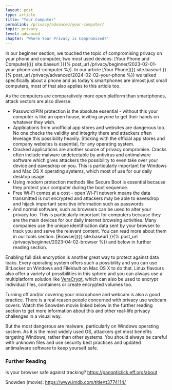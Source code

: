 ```yaml
---
layout: post
type: article
title: "Your Computer"
permalink: /privacy/advanced/your-computer/
topic: privacy
level: advanced
chapter: "Where Your Privacy is Compromised?"
---
```


In our beginner section, we touched the topic of compromising privacy on your phone and computer, two most used devices: [Your Phone and Computer]({{ site.baseurl }}{% post_url /privacy/beginner/2023-02-01-your-phone-and-computer %}). In our article [Your Phone]({{ site.baseurl }}{% post_url /privacy/advanced/2024-02-02-your-phone %}) we talked specifically about a phone and as today's smartphones are almost just small computers, most of that also applies to this article too.

As the computers are comparatively more open platform than smartphones, attack vectors are also diverse.

 - Password/PIN protection is the absolute essential - without this your computer is like an open house, inviting anyone to get their hands on whatever they wish.
 - Applications from unofficial app stores and websites are dangerous too. No one checks the validity and integrity there and attackers often leverage this possibility heavily. Sticking with the official app stores and company websites is essential, for any operating system.
 - Cracked applications are another source of privacy compromise. Cracks often include malware undetectable by antivirus and antimalware software which gives attackers the possibility to even take over your device and eavesdrop on you. This is particularly important for Windows and Mac OS X operating systems, which most of use for our daily desktop usage. 
 - Using modern protection methods like Secure Boot is essential because they protect your computer during the boot sequence.
 - Free Wi-Fi comes at a cost - open Wi-Fi network means the data transmitted is not encrypted and attackers may be able to eavesdrop and hijack important sensitive information such as passwords
 - And normal software, such as browsers can be used to alter your privacy too. This is particularly important for computers because they are the main devices for our daily internet browsing activities. Many companies use the unique identification data sent by your browser to track you and serve the relevant content. You can read more about them in our tools section: [Browser]({{ site.baseurl }}{% post_url /privacy/beginner/2023-04-02-browser %}) and below in further reading section.

Enabling full disk encryption is another great way to protect against data leaks. Every operating system offers such a possibility and you can use BitLocker on Windows and FileVault on Mac OS X to do that. Linux flavours also offer a variety of possibilities in this sphere and you can always use a multiplatform solution like [VeraCrypt](https://www.veracrypt.fr/en/Home.html), which can also be used to encrypt individual files, containers or create encrypted volumes too.

Turning off and/or covering your microphone and webcam is also a good practice. There is a real reason people concerned with privacy use webcam covers. Watch the Snowden movie linked below in the further reading section to get more information about this and other real-life privacy challenges in a visual way.

But the most dangerous are malware, particularly on Windows operating system. As it is the most widely used OS, attackers get most benefits targeting Windows, rather than other systems. You should always be careful with unknown files and use security best practices and updated antimalware software to keep yourself safe.


### Further Reading

Is your browser safe against tracking? https://panopticlick.eff.org/about

Snowden (movie): https://www.imdb.com/title/tt3774114/
